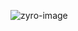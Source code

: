 
![zyro-image](https://github.com/batuhankucukyildiz/batuhankucukyildiz/assets/32312869/7cee3214-d86b-41c0-a39c-b158c96cc113)
